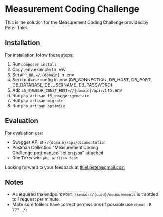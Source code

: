 # Measurement Coding Challenge

This is the solution for the Measurement Coding Challenge provided by Peter Thiel.

## Installation

For installation follow these steps:

1. Run `composer install`
2. Copy .env.example to .env
3. Set `APP_URL=//{domain}` in .env
4. Set database config in .env (DB_CONNECTION, DB_HOST, DB_PORT, DB_DATABASE, DB_USERNAME, DB_PASSWORD)
5. Add `L5_SWAGGER_CONST_HOST=//{domain}/api/v1` to .env
6. Run `php artisan l5-swagger:generate`
7. Run `php artisan migrate`
8. Run `php artisan optimize`

## Evaluation

For evaluation use:

- Swagger API at `//{domain}/api/documentation`
- Postman Collection "Measurement Coding Challenge.postman_collection.json" attached
- Run Tests with `php artisan test`

Looking forward to your feedback at thiel.peter@gmail.com

## Notes
- As required the endpoint `POST /sensors/{uuid}/measurements` is throttled to 1 request per minute.
- Make sure folders have correct permissions (if possible use `chmod -R 777 ./`)
